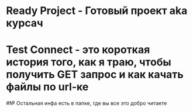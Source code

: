 # Ready Project  - Готовый проект aka курсач
# Test Connect - это короткая история того, как я траю, чтобы получить GET запрос и как качать файлы по url-ке
#№ Остальная инфа есть в папке, где вы все это добро читаете
